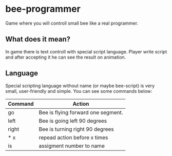 # bee-programmer
Game where you will controll small bee like a real programmer.
## What does it mean?
In game there is text controll with special script language. Player write script and after accepting it he can see the result on animation.
## Language
Special scripting language without name (or maybe bee-script) is very small, user-friendly and simple. You can see some commands below:

Command | Action
--------|--------
go | Bee is flying forward one segment.
left | Bee is going left 90 degrees
right | Bee is turning right 90 degrees
 * x | repead action before x times
is | assigment number to name
